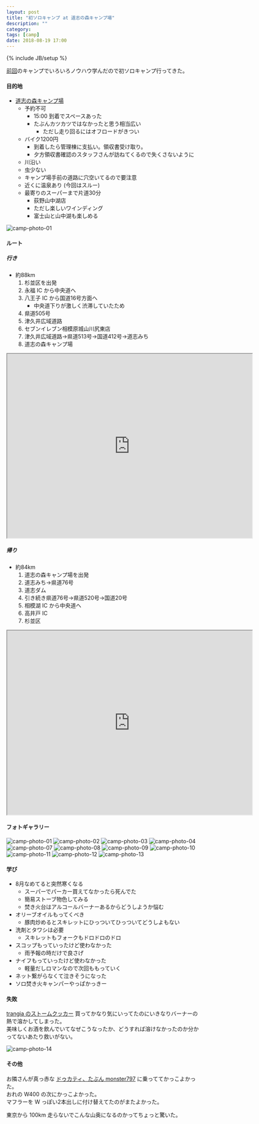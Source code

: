 ```yaml
---
layout: post
title: "初ソロキャンプ at 道志の森キャンプ場"
description: ""
category:
tags: [camp]
date: 2018-08-19 17:00
---
```

{% include JB/setup %}

[前回](/2018/08/first-camp.html)のキャンプでいろいろノウハウ学んだので初ソロキャンプ行ってきた。

#### 目的地

- [道志の森キャンプ場](http://doshinomori.jp/01ca.html)
    - 予約不可
        - 15:00 到着でスペースあった
        - たぶんカツカツではなかったと思う相当広い
            - ただし走り回るにはオフロードがきつい
    - バイク1200円
        - 到着したら管理棟に支払い。領収書受け取り。
        - 夕方領収書確認のスタッフさんが訪ねてくるので失くさないように
    - 川沿い
    - 虫少ない
    - キャンプ場手前の道路に穴空いてるので要注意
    - 近くに温泉あり (今回はスルー)
    - 最寄りのスーパーまで片道30分
        - 荻野山中湖店
        - ただし楽しいワインディング
        - 富士山と山中湖も楽しめる

![camp-photo-01]({{site.url}}/assets/entry/2018-08-19-IMG_0667.JPG)


#### ルート

##### 行き

- 約88km
    1. 杉並区を出発
    2. 永福 IC から中央道へ
    3. 八王子 IC から国道16号方面へ
        - 中央道下りが激しく渋滞していたため
    4. 県道505号
    5. 津久井広域道路
    6. セブンイレブン相模原城山川尻東店
    7. 津久井広域道路→県道513号→国道412号→道志みち
    8. 道志の森キャンプ場

<iframe src="https://www.google.com/maps/d/u/0/embed?mid=1KpiwI8zaZtDEhMY7-8qqOHzOuGr2gr_H" width="640" height="480"></iframe>

##### 帰り

- 約84km
    1. 道志の森キャンプ場を出発
    2. 道志みち→県道76号
    3. 道志ダム
    4. 引き続き県道76号→県道520号→国道20号
    5. 相模湖 IC から中央道へ
    6. 高井戸 IC
    7. 杉並区

<iframe src="https://www.google.com/maps/d/u/0/embed?mid=1-HyZX_XlyXlPwCX0_Q5VBL7E2VjnQs6y" width="640" height="480"></iframe>

#### フォトギャラリー

![camp-photo-01]({{site.url}}/assets/entry/2018-08-19-IMG_0663.JPG)
![camp-photo-02]({{site.url}}/assets/entry/2018-08-19-IMG_0664.JPG)
![camp-photo-03]({{site.url}}/assets/entry/2018-08-19-IMG_0665.JPG)
![camp-photo-04]({{site.url}}/assets/entry/2018-08-19-IMG_0666.JPG)
![camp-photo-07]({{site.url}}/assets/entry/2018-08-19-IMG_0669.JPG)
![camp-photo-08]({{site.url}}/assets/entry/2018-08-19-IMG_0670.JPG)
![camp-photo-09]({{site.url}}/assets/entry/2018-08-19-IMG_0671.JPG)
![camp-photo-10]({{site.url}}/assets/entry/2018-08-19-IMG_0672.JPG)
![camp-photo-11]({{site.url}}/assets/entry/2018-08-19-IMG_0673.JPG)
![camp-photo-12]({{site.url}}/assets/entry/2018-08-19-IMG_0674.JPG)
![camp-photo-13]({{site.url}}/assets/entry/2018-08-19-IMG_0676.JPG)

#### 学び

- 8月なめてると突然寒くなる
    - スーパーでパーカー買えてなかったら死んでた
    - 簡易ストーブ物色してみる
    - 焚き火台はアルコールバーナーあるからどうしようか悩む
- オリーブオイルもってくべき
    - 豚肉炒めるとスキレットにひっついてひっついてどうしよもない
- 洗剤とタワシは必要
    - スキレットもフォークもドロドロのドロ
- スコップもっていったけど使わなかった
    - 雨予報の時だけで良さげ
- ナイフもっていったけど使わなかった
    - 軽量だしロマンなので次回ももっていく
- ネット繋がらなくて泣きそうになった
- ソロ焚き火キャンパーやっぱかっきー

#### 失敗

[trangia のストームクッカー](http://www.iwatani-primus.co.jp/products/trangia/burner/tr_27_21uld.html) 買ってかなり気にいってたのにいきなりバーナーの熱で溶かしてしまった。  
美味しくお酒を飲んでいてなぜこうなったか、どうすれば溶けなかったのか分かってないあたり救いがない。

![camp-photo-14]({{site.url}}/assets/entry/2018-08-19-IMG_0678.JPG)



#### その他

お隣さんが真っ赤な [ドゥカティ、たぶん monster797](https://www.ducati.com/jp/ja/bikes/monster/monster-797) に乗っててかっこよかった。  
おれの W400 の次にかっこよかった。  
マフラーを W っぽい2本出しに付け替えてたのがまたよかった。

東京から 100km 走らないでこんな山奥になるのかってちょっと驚いた。